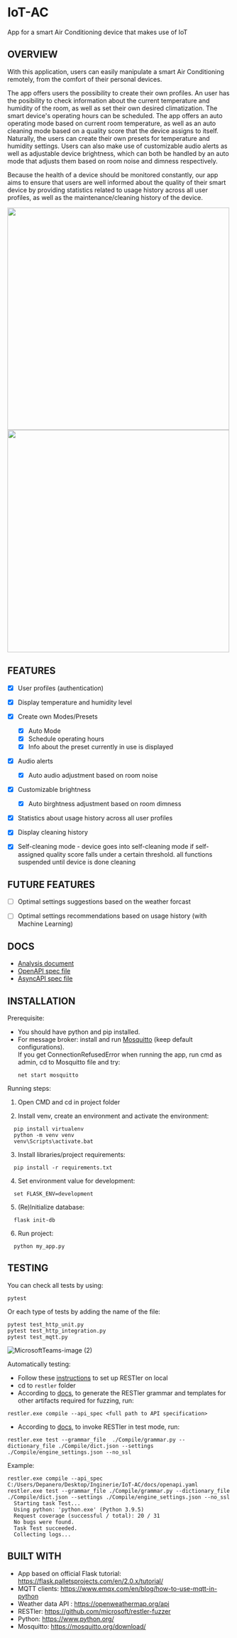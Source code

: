 # IoT-AC
App for a smart Air Conditioning device that makes use of IoT  

## OVERVIEW

With this application, users can easily manipulate a smart Air Conditioning remotely, from the comfort of their personal devices.

The app offers users the possibility to create their own profiles. An user has the posibility to check information about the current temperature and humidity of the room, as well as set their own desired climatization. The smart device's operating hours can be scheduled. The app offers an auto operating mode based on current room temperature, as well as an auto cleaning mode based on a quality score that the device assigns to itself. Naturally, the users can create their own presets for temperature and humidity settings. Users can also make use of customizable audio alerts as well as adjustable device brightness, which can both be handled by an auto mode that adjusts them based on room noise and dimness respectively.

Because the health of a device should be monitored constantly, our app aims to ensure that users are well informed about the quality of their smart device by providing statistics related to usage history across all user profiles, as well as the maintenance/cleaning history of the device.

<img src="https://user-images.githubusercontent.com/62220895/152167712-22d45611-a430-4ff2-92e1-77b2ecb2a2bb.png" width="500">
<img src="https://user-images.githubusercontent.com/62220895/152167783-64d75c12-a75f-472d-abfa-a065cf38c4e7.png" width="500">


## FEATURES

- [x] User profiles (authentication)
- [x] Display temperature and humidity level
- [x] Create own Modes/Presets
    - [x] Auto Mode
    - [x] Schedule operating hours
    - [x] Info about the preset currently in use is displayed
- [x] Audio alerts
    - [x] Auto audio adjustment based on room noise
- [x] Customizable brightness
    - [x] Auto birghtness adjustment based on room dimness
- [x] Statistics about usage history across all user profiles
- [x] Display cleaning history
- [x] Self-cleaning mode - device goes into self-cleaning mode if self-assigned quality score falls under a certain threshold. all functions suspended until device is done cleaning


## FUTURE FEATURES

- [ ] Optimal settings suggestions based on the weather forcast
- [ ] Optimal settings recommendations based on usage history (with Machine Learning)



## DOCS
  - [Analysis document](https://github.com/eGirlsAreRuiningMyAC/IoT-AC/blob/main/docs/Document%20de%20analiz%C4%83%20a%20cerin%C8%9Belor%20clientului.pdf)
  - [OpenAPI spec file](docs/openapi.yaml)
  - [AsyncAPI spec file](docs/asyncapi.yaml)

## INSTALLATION

Prerequisite: 
  - You should have python and pip installed.
  - For message broker: install and run [Mosquitto](https://mosquitto.org/download/) (keep default configurations).    
    If you get ConnectionRefusedError when running the app, run cmd as admin, cd to Mosquitto file and try:   
    ```
    net start mosquitto
    ```


Running steps:
  1. Open CMD and cd in project folder
  
  2. Install venv, create an environment and activate the environment:  
  ```
    pip install virtualenv  
    python -m venv venv  
    venv\Scripts\activate.bat
  ```
    
  3. Install libraries/project requirements:  
  ```
    pip install -r requirements.txt
  ```
  4. Set environment value for development:  
  ```
    set FLASK_ENV=development
  ```
  5. (Re)Initialize database:   
  ```
    flask init-db
  ```
  6. Run project:   
  ```
    python my_app.py
  ```

## TESTING 
  You can check all tests by using:   
  ```
  pytest
  ```
  Or each type of tests by adding the name of the file:   
  ```
  pytest test_http_unit.py   
  pytest test_http_integration.py   
  pytest test_mqtt.py
  ```   

![MicrosoftTeams-image (2)](https://user-images.githubusercontent.com/62220895/152160951-95646626-b386-46d7-90c5-76bb7b18fc03.png)


  Automatically testing:
  - Follow these [instructions](https://github.com/microsoft/restler-fuzzer#local) to set up RESTler on local
  - cd to `restler` folder   
  - According to [docs](https://github.com/microsoft/restler-fuzzer/blob/main/docs/user-guide/Compiling.md), to generate the RESTler grammar and templates for other artifacts required for fuzzing, run:   
  ```
  restler.exe compile --api_spec <full path to API specification>
  ```    
  - According to [docs](https://github.com/microsoft/restler-fuzzer/blob/main/docs/user-guide/Testing.md), to invoke RESTler in test mode, run:     
  ```
  restler.exe test --grammar_file  ./Compile/grammar.py --dictionary_file ./Compile/dict.json --settings ./Compile/engine_settings.json --no_ssl
  ```
  
  
  Example:    
  ```
  restler.exe compile --api_spec C:/Users/Depanero/Desktop/Inginerie/IoT-AC/docs/openapi.yaml
  restler.exe test --grammar_file ./Compile/grammar.py --dictionary_file ./Compile/dict.json --settings ./Compile/engine_settings.json --no_ssl
    Starting task Test...
    Using python: 'python.exe' (Python 3.9.5)
    Request coverage (successful / total): 20 / 31
    No bugs were found.
    Task Test succeeded.
    Collecting logs...
  ```

## BUILT WITH
  - App based on official Flask tutorial: https://flask.palletsprojects.com/en/2.0.x/tutorial/
  - MQTT clients: https://www.emqx.com/en/blog/how-to-use-mqtt-in-python
  - Weather data API : https://openweathermap.org/api
  - RESTler: https://github.com/microsoft/restler-fuzzer
  - Python: https://www.python.org/
  - Mosquitto: https://mosquitto.org/download/
